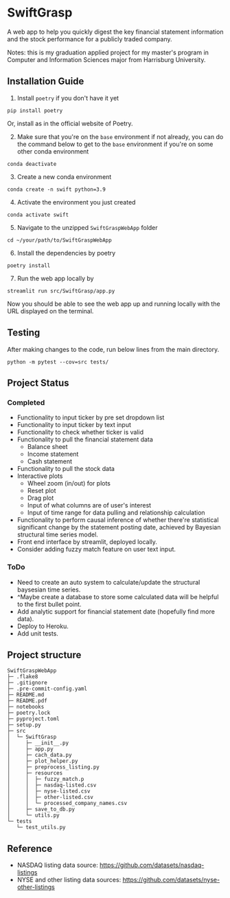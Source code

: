 # SwiftGrasp

A web app to help you quickly digest the key financial statement information and the stock performance for a publicly traded company.

Notes: this is my graduation applied project for my master's program in Computer and Information Sciences major from Harrisburg University.

## Installation Guide
1. Install `poetry` if you don't have it yet
```
pip install poetry
```
Or, install as in the official website of Poetry.

2. Make sure that you're on the `base` environment if not already, you can do the command below to get to the `base` environment if you're on some other conda environment
```
conda deactivate
```
3. Create a new conda environment
```
conda create -n swift python=3.9
```
4. Activate the environment you just created
```
conda activate swift
```
5. Navigate to the unzipped `SwiftGraspWebApp` folder
```
cd ~/your/path/to/SwiftGraspWebApp
```
6. Install the dependencies by poetry
```
poetry install
```
7. Run the web app locally by
```
streamlit run src/SwiftGrasp/app.py
```

Now you should be able to see the web app up and running locally with the URL displayed on the terminal.

## Testing
After making changes to the code, run below lines from the main directory.
```
python -m pytest --cov=src tests/
```

## Project Status
### Completed
* Functionality to input ticker by pre set dropdown list
* Functionality to input ticker by text input
* Functionality to check whether ticker is valid
* Functionality to pull the financial statement data
  * Balance sheet
  * Income statement
  * Cash statement
* Functionality to pull the stock data
* Interactive plots
  * Wheel zoom (in/out) for plots
  * Reset plot
  * Drag plot
  * Input of what columns are of user's interest
  * Input of time range for data pulling and relationship calculation
* Functionality to perform causal inference of whether there're statistical significant change by the statement posting date, achieved by Bayesian structural time series model.
* Front end interface by streamlit, deployed locally.
* Consider adding fuzzy match feature on user text input.

### ToDo
* Need to create an auto system to calculate/update the structural baysesian time series.
* ^Maybe create a database to store some calculated data will be helpful to the first bullet point.
* Add analytic support for financial statement date (hopefully find more data).
* Deploy to Heroku.
* Add unit tests.

## Project structure

```
SwiftGraspWebApp
├─ .flake8
├─ .gitignore
├─ .pre-commit-config.yaml
├─ README.md
├─ README.pdf
├─ notebooks
├─ poetry.lock
├─ pyproject.toml
├─ setup.py
├─ src
│  └─ SwiftGrasp
│     ├─ __init__.py
│     ├─ app.py
│     ├─ cach_data.py
│     ├─ plot_helper.py
│     ├─ preprocess_listing.py
│     ├─ resources
│     │  ├─ fuzzy_match.p
│     │  ├─ nasdaq-listed.csv
│     │  ├─ nyse-listed.csv
│     │  ├─ other-listed.csv
│     │  └─ processed_company_names.csv
│     ├─ save_to_db.py
│     └─ utils.py
└─ tests
   └─ test_utils.py
```
## Reference
* NASDAQ listing data source: https://github.com/datasets/nasdaq-listings
* NYSE and other listing data sources: https://github.com/datasets/nyse-other-listings
